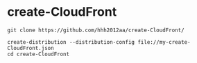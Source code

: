 # create-CloudFront

```
git clone https://github.com/hhh2012aa/create-CloudFront/
```

```
create-distribution --distribution-config file://my-create-CloudFront.json
cd create-CloudFront
```

